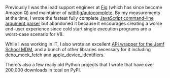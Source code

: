 Previously I was the lead support engineer at [Fig](https://fig.io) (which has since become Amazon Q) and maintainer of [withfig/autocomplete](https://github.com/withfig/autocomplete). By my measurements at the time, I wrote the fastest fully complete [JavaScript command-line argument parser](https://github.com/clo4/run-fig) but abandoned it because it encourages creating a worse end-user experience since cold start single execution programs are a worst-case scenario for V8.

While I was working in IT, I also wrote an excellent [API wrapper for the Jamf School MDM](https://github.com/clo4/deno_jamf_school), and a bunch of other libraries necessary for it including [deno_mock_fetch](https://github.com/clo4/deno_mock_fetch) and [apple_device_identifiers](https://github.com/clo4/apple_device_identifiers).

There's also a few really old Python projects that I wrote that have over 200,000 downloads in total on PyPI.
